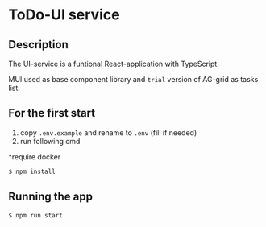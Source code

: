 # ToDo-UI service

## Description
 
The UI-service is a funtional React-application with TypeScript.

MUI used as base component library and `trial` version of AG-grid as tasks list.

## For the first start 

1) copy `.env.example` and rename to `.env` (fill if needed)
2) run following cmd

*require docker
```bash
$ npm install
```

## Running the app

```bash
$ npm run start
```
